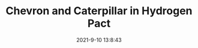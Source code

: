 ---
"title": "Chevron and Caterpillar in Hydrogen Pact"
"date": "2021-9-10 13:8:43"
"feed_name": "RIGZONE"
"feed_website": "http://www.rigzone.com/"
"feed_rss": "http://www.rigzone.com/news/rss/rigzone_latest.aspx"
"link": "https://www.rigzone.com/news/chevron_and_caterpillar_in_hydrogen_pact-10-sep-2021-166406-article/?rss=true"
"file": "_posts/2021-9-10-13-8-43_RIGZONE_245beb87b35be8ed8f9f50381f381fa0dac2416b.md"
"accident": "0"
"drilling": "0"
---